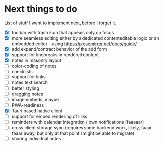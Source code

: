 # Next things to do

List of stuff I want to implement next, before I forget it.

- [X] toolbar with trash icon that appears only on focus
- [x] more seamless editing either by a dedicated contenteditable logic or an embedded editor - using https://prosemirror.net/docs/guide/
- [x] add expand/contract behavior of the add form
- [x] support for linebreaks in rendered content
- [x] notes in masonry layout
- [ ] color-coding of notes
- [ ] checklists
- [ ] support for links
- [ ] notes text search
- [ ] better styling
- [ ] dragging notes
- [ ] image embeds, maybe
- [ ] PWA-readiness
- [x] Tauri based native client
- [ ] support for embed rendering of links
- [ ] reminders with calendar integration / own notifications (faaaaar)
- [ ] cross client storage sync (requires some backend work, likely, faaar faaar away, but only at that point I might be able to migrate)
- [ ] sharing individual notes
